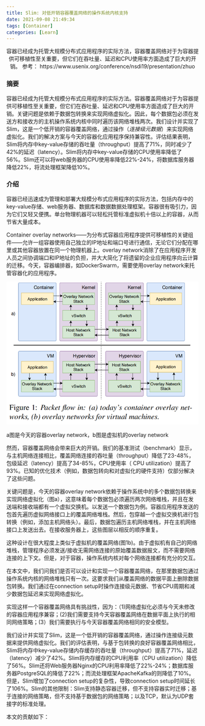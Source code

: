 ```yaml
---
title: Slim: 对低开销容器覆盖网络的操作系统内核支持
date: 2021-09-08 21:49:34
tags: [Container]
categories: [Learn]
---
```




<center>
    容器已经成为托管大规模分布式应用程序的实际方法，容器覆盖网络对于为容器提供可移植性至关重要，但它们在吞吐量、延迟和CPU使用率方面造成了巨大的开销。
    参考： https://www.usenix.org/conference/nsdi19/presentation/zhuo
</center>

<!--more-->



### 摘要

容器已经成为托管大规模分布式应用程序的实际方法。容器覆盖网络对于为容器提供可移植性至关重要，但它们在吞吐量、延迟和CPU使用率方面造成了巨大的开销。关键问题是依赖于数据包转换来实现网络虚拟化。因此，每个数据包必须在发送方和接收方的主机操作系统内核中同时遍历该网络堆栈两次。我们设计并实现了Slim，这是一个低开销的容器覆盖网络，通过操作（*连接级元数据*）来实现网络虚拟化。我们的解决方案与今天的容器化应用程序保持兼容性。评估结果表明，Slim将内存中key-value存储的吞吐量（throughput）提高了71%，同时减少了42%的延迟（latency）。Slim将内存中key-value存储的CPU使用率降低了56%。Slim还可以将web服务器的CPU使用率降低22%-24%，将数据库服务器降低22%，将流处理框架降低10%。



### 介绍

容器已经迅速成为管理和部署大规模分布式应用程序的实际方法，包括内存中的key-value存储、web服务器、数据库和数据数据处理框架。容器很有吸引力，因为它们又轻又便携。单台物理机器可以轻松托管标准虚拟机十倍以上的容器，从而节省大量成本。

Container overlay networks——为分布式容器应用程序提供可移植性的关键组件——允许一组容器使用自己独立的IP地址和端口号进行通信，无论它们分配在哪里或其他容器放置在同一个物理机器上。overlay network消除了在应用程序开发人员之间协调端口和IP地址的负担，并大大简化了将遗留的企业应用程序向云计算的迁移。今天，容器编排器，如DockerSwarm，需要使用overlay network来托管容器化的应用程序。

![image-20210908224057340](container-network-1/image-20210908224057340.png)

a图是今天的容器overlay network，b图是虚拟机的overlay network

然而，容器覆盖网络会带来巨大的开销。我们的基准测试（benchmark）显示，与主机网络连接相比，覆盖网络连接的吞吐量（throughput）降低了23-48%，包级延迟（latency）提高了34-85%，CPU使用率（ CPU utilization）提高了93%。已知的优化技术（例如，数据包转向和对虚拟化的硬件支持）仅部分解决了这些问题。

关键问题是，今天的容器overlay network依赖于操作系统中的多个数据包转换来实现网络虚拟化（图a），这意味着每个数据包必须遍历两次网络堆栈，并且在发送端和接收端都有一个虚拟交换机。以发送一个数据包为例。容器应用程序发送的包首先遍历虚拟网络接口上的覆盖网络堆栈。然后，包穿越一个虚拟交换机进行包转换（例如，添加主机网络头）。最后，数据包遍历主机网络堆栈，并在主机网络接口上发送出去。在接收服务器上，这些图层以相反的顺序重复。

这种设计在很大程度上类似于虚拟机的覆盖网络(图1b)。由于虚拟机有自己的网络堆栈，管理程序必须发送/接收无需网络连接的原始覆盖数据报文，而不需要网络连接的上下文。但是，对于容器，操作系统内核对每个网络连接都有充分的交互。

在本文中，我们问我们是否可以设计和实现一个容器覆盖网络，在那里数据包通过操作系统内核的网络堆栈只有一次。这要求我们从覆盖网络的数据平面上删除数据包转换。我们通过在connection setup时操作连接级元数据、节省CPU周期和减少数据包延迟来实现网络虚拟化。

实现这样一个容器覆盖网络具有挑战性，因为：（1)网络虚拟化必须与今天未修改的容器应用程序兼容；(2)我们需要支持今天容器覆盖网络在数据平面上执行的相同网络策略；(3）我们需要执行与今天容器覆盖网络相同的安全模型。

我们设计并实现了Slim，这是一个低开销的容器覆盖网络，通过操作连接级元数据来提供网络虚拟化。我们的评估表明，与基于包转换的良好容器覆盖网络相比，Slim将内存中key-value存储内存缓存的吞吐量（throughput）提高了71%，延迟（latency）减少了42%。Slim将内存缓存的CPU利用率（CPU utilization）降低了56%。Slim还将Web服务器Nginx的CPU利用率降低了22%-24%；数据库服务器PostgreSQL的降低了22%；而流处理框架ApacheKafka的则降低了10%。但是，Slim增加了connection setup的复杂性，导致connection setup时间延长了106%。Slim的其他限制：Slim支持静态容器迁移，但不支持容器实时迁移；基于连接的网络策略，但不支持基于数据包的网络策略；以及TCP，默认为UDP套接字的标准处理。

本文的贡献如下：

























